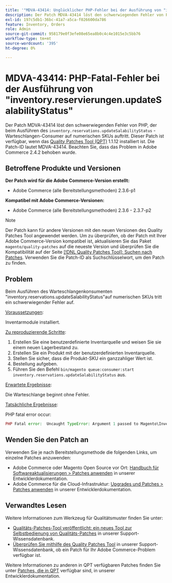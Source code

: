 ```yaml
---
title: '"MDVA-43414: Unglücklicher PHP-Fehler bei der Ausführung von "inventory.reservations.updateSalabilityStatus"'
description: Der Patch MDVA-43414 löst den schwerwiegenden Fehler von PHP, der beim Ausführen des Warteschlangenkonsumenten "inventory.reservations.updateSalabilityStatus"auf numerischen SKUs auftritt. Dieser Patch ist verfügbar, wenn das [Quality Patches Tool (QPT)](/help/announcements/adobe-commerce-announcements/magento-quality-patches-released-new-tool-to-self-serve-quality-patches.md) 1.1.12 installiert ist. Die Patch-ID lautet MDVA-43414. Beachten Sie, dass das Problem in Adobe Commerce 2.4.2 behoben wurde.
exl-id: 197c5db1-36bc-41a7-a5ca-f026600da786
feature: Inventory, Orders
role: Admin
source-git-commit: 958179e0f3efe08e65ea8b0c4c4e1015e3c5bb76
workflow-type: tm+mt
source-wordcount: '395'
ht-degree: 0%

---
```


# MDVA-43414: PHP-Fatal-Fehler bei der Ausführung von &quot;inventory.reservierungen.updateSalabilityStatus&quot;

Der Patch MDVA-43414 löst den schwerwiegenden Fehler von PHP, der beim Ausführen des `inventory.reservations.updateSalabilityStatus` -Warteschlangen-Consumer auf numerischen SKUs auftritt. Dieser Patch ist verfügbar, wenn das [Quality Patches Tool (QPT)](/help/announcements/adobe-commerce-announcements/magento-quality-patches-released-new-tool-to-self-serve-quality-patches.md) 1.1.12 installiert ist. Die Patch-ID lautet MDVA-43414. Beachten Sie, dass das Problem in Adobe Commerce 2.4.2 behoben wurde.

## Betroffene Produkte und Versionen

**Der Patch wird für die Adobe Commerce-Version erstellt:**

* Adobe Commerce (alle Bereitstellungsmethoden) 2.3.6-p1

**Kompatibel mit Adobe Commerce-Versionen:**

* Adobe Commerce (alle Bereitstellungsmethoden) 2.3.6 - 2.3.7-p2

>[!NOTE]
>
>Der Patch kann für andere Versionen mit den neuen Versionen des Quality Patches Tool angewendet werden. Um zu überprüfen, ob der Patch mit Ihrer Adobe Commerce-Version kompatibel ist, aktualisieren Sie das Paket `magento/quality-patches` auf die neueste Version und überprüfen Sie die Kompatibilität auf der Seite [[!DNL Quality Patches Tool]: Suchen nach Patches](https://devdocs.magento.com/quality-patches/tool.html#patch-grid). Verwenden Sie die Patch-ID als Suchschlüsselwort, um den Patch zu finden.

## Problem

Beim Ausführen des Warteschlangenkonsumenten &quot;inventory.reservations.updateSalabilityStatus&quot;auf numerischen SKUs tritt ein schwerwiegender Fehler auf.

<u>Voraussetzungen</u>:

Inventarmodule installiert.

<u>Zu reproduzierende Schritte</u>:

1. Erstellen Sie eine benutzerdefinierte Inventarquelle und weisen Sie sie einem neuen Lagerbestand zu.
1. Erstellen Sie ein Produkt mit der benutzerdefinierten Inventarquelle.
1. Stellen Sie sicher, dass die Produkt-SKU ein ganzzahliger Wert ist.
1. Bestellung aufgeben.
1. Führen Sie den Befehl `bin/magento queue:consumer:start inventory.reservations.updateSalabilityStatus` aus.

<u>Erwartete Ergebnisse</u>:

Die Warteschlange beginnt ohne Fehler.

<u>Tatsächliche Ergebnisse</u>:

PHP fatal error occur:

```PHP
PHP Fatal error:  Uncaught TypeError: Argument 1 passed to Magento\InventoryIndexer\Model\Queue\UpdateIndexSalabilityStatus\IndexProcessor::getIndexSalabilityStatus() must be of the type string, int given, called in /vendor/magento/module-inventory-indexer/Model/Queue/UpdateIndexSalabilityStatus/IndexProcessor.php on line 119 and defined in /vendor/magento/module-inventory-indexer/Model/Queue/UpdateIndexSalabilityStatus/IndexProcessor.php:136
```

## Wenden Sie den Patch an

Verwenden Sie je nach Bereitstellungsmethode die folgenden Links, um einzelne Patches anzuwenden:

* Adobe Commerce oder Magento Open Source vor Ort: [Handbuch für Softwareaktualisierungen > Patches anwenden](https://devdocs.magento.com/guides/v2.4/comp-mgr/patching/mqp.html) in unserer Entwicklerdokumentation.
* Adobe Commerce für die Cloud-Infrastruktur: [Upgrades und Patches > Patches anwenden](https://devdocs.magento.com/cloud/project/project-patch.html) in unserer Entwicklerdokumentation.

## Verwandtes Lesen

Weitere Informationen zum Werkzeug für Qualitätsmuster finden Sie unter:

* [Qualitäts-Patches-Tool veröffentlicht: ein neues Tool zur Selbstbedienung von Qualitäts-Patches](/help/announcements/adobe-commerce-announcements/magento-quality-patches-released-new-tool-to-self-serve-quality-patches.md) in unserer Support-Wissensdatenbank.
* [Überprüfen Sie mithilfe des Quality Patches Tool](/help/support-tools/patches-available-in-qpt-tool/check-patch-for-magento-issue-with-magento-quality-patches.md) in unserer Support-Wissensdatenbank, ob ein Patch für Ihr Adobe Commerce-Problem verfügbar ist.

Weitere Informationen zu anderen in QPT verfügbaren Patches finden Sie unter [Patches, die in QPT](https://devdocs.magento.com/quality-patches/tool.html#patch-grid) verfügbar sind, in unserer Entwicklerdokumentation.
